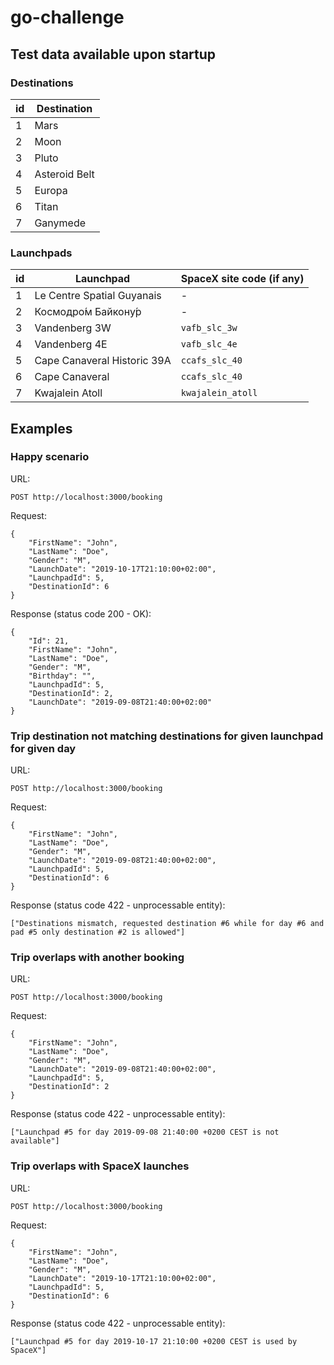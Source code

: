 # go-challenge


## Test data available upon startup

### Destinations

| id  | Destination |
| --- | ------  |
| 1   | Mars
| 2   | Moon
| 3   | Pluto
| 4   | Asteroid Belt
| 5   | Europa
| 6   | Titan
| 7   | Ganymede


### Launchpads

| id  | Launchpad                   | SpaceX site code (if any) |
| --- | --------------------------- | ------------------------- |
| 1   | Le Centre Spatial Guyanais  | -                         |
| 2   | Космодро́м Байкону́р          | -                         |
| 3   | Vandenberg 3W               | `vafb_slc_3w`             |
| 4   | Vandenberg 4E               | `vafb_slc_4e`             |
| 5   | Cape Canaveral Historic 39A | `ccafs_slc_40`            |
| 6   | Cape Canaveral              | `ccafs_slc_40`            |
| 7   | Kwajalein Atoll             | `kwajalein_atoll`         |





## Examples


### Happy scenario


URL:
```
POST http://localhost:3000/booking
```

Request:
```
{
	"FirstName": "John",
	"LastName": "Doe",
	"Gender": "M",
	"LaunchDate": "2019-10-17T21:10:00+02:00",
	"LaunchpadId": 5,
	"DestinationId": 6
}
```

Response (status code 200 - OK):
```
{
    "Id": 21,
    "FirstName": "John",
    "LastName": "Doe",
    "Gender": "M",
    "Birthday": "",
    "LaunchpadId": 5,
    "DestinationId": 2,
    "LaunchDate": "2019-09-08T21:40:00+02:00"
}
```


 
### Trip destination not matching destinations for given launchpad for given day


URL:
```
POST http://localhost:3000/booking
```

Request:
```
{
	"FirstName": "John",
	"LastName": "Doe",
	"Gender": "M",
	"LaunchDate": "2019-09-08T21:40:00+02:00",
	"LaunchpadId": 5,
	"DestinationId": 6
}
```

Response (status code 422 - unprocessable entity):
```
["Destinations mismatch, requested destination #6 while for day #6 and pad #5 only destination #2 is allowed"]
```



### Trip overlaps with another booking


URL:
```
POST http://localhost:3000/booking
```

Request:
```
{
	"FirstName": "John",
	"LastName": "Doe",
	"Gender": "M",
	"LaunchDate": "2019-09-08T21:40:00+02:00",
	"LaunchpadId": 5,
	"DestinationId": 2
}
```

Response (status code 422 - unprocessable entity):
```
["Launchpad #5 for day 2019-09-08 21:40:00 +0200 CEST is not available"]
```

### Trip overlaps with SpaceX launches


URL:
```
POST http://localhost:3000/booking
```

Request:
```
{
	"FirstName": "John",
	"LastName": "Doe",
	"Gender": "M",
	"LaunchDate": "2019-10-17T21:10:00+02:00",
	"LaunchpadId": 5,
	"DestinationId": 6
}
```

Response (status code 422 - unprocessable entity):
```
["Launchpad #5 for day 2019-10-17 21:10:00 +0200 CEST is used by SpaceX"]
```